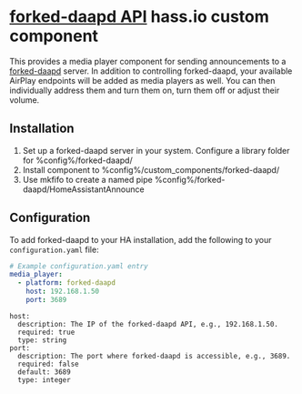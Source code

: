 # [forked-daapd API](https://github.com/ejurgensen/forked-daapd/blob/master/README_JSON_API.md) hass.io custom component 
This provides a media player component for sending announcements to a [forked-daapd](https://github.com/ejurgensen/forked-daapd) server.
In addition to controlling forked-daapd, your available AirPlay endpoints will be added as media players as well. You can then individually address them and turn them on, turn them off or adjust their volume.

## Installation
1) Set up a forked-daapd server in your system. Configure a library folder for %config%/forked-daapd/
2) Install component to %config%/custom_components/forked-daapd/
3) Use mkfifo to create a named pipe %config%/forked-daapd/HomeAssistantAnnounce

## Configuration
To add forked-daapd to your HA installation, add the following to your `configuration.yaml` file:

```yaml
# Example configuration.yaml entry
media_player:
  - platform: forked-daapd
    host: 192.168.1.50
    port: 3689
```
```
host:
  description: The IP of the forked-daapd API, e.g., 192.168.1.50.
  required: true
  type: string
port:
  description: The port where forked-daapd is accessible, e.g., 3689.
  required: false
  default: 3689
  type: integer
```
